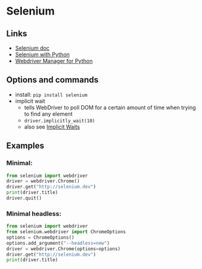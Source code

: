 # Selenium

## Links

- [Selenium doc](https://www.selenium.dev/documentation/)
- [Selenium with Python](https://selenium-python.readthedocs.io/)
- [Webdriver Manager for Python](https://github.com/SergeyPirogov/webdriver_manager)

## Options and commands

- install: `pip install selenium`
- implicit wait
  - tells WebDriver to poll DOM for a certain amount of time when trying to find any element
  - `driver.implicitly_wait(10)`
  - also see [Implicit Waits](https://selenium-python.readthedocs.io/waits.html#implicit-waits)

## Examples

### Minimal:

```python
from selenium import webdriver
driver = webdriver.Chrome()
driver.get("http://selenium.dev")
print(driver.title)
driver.quit()
```

### Minimal headless:

```python
from selenium import webdriver
from selenium.webdriver import ChromeOptions
options = ChromeOptions()
options.add_argument("--headless=new")
driver = webdriver.Chrome(options=options)
driver.get("http://selenium.dev")
print(driver.title)
```
